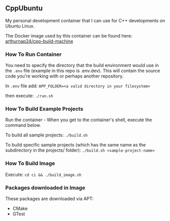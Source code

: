 ## CppUbuntu

My personal development container that I can use for C++ developments on Ubuntu Linux.

The Docker image used by this container can be found here:
[arthurnap24/cpp-build-machine](https://hub.docker.com/r/arthurnap24/cpp-build-machine)

### How To Run Container
You need to specify the directory that the build environment would use in the `.env` file (example in this repo is .env.dev). This will contain the source code you're working with or perhaps another repository.

In `.env` file add:
`APP_FOLDER=<a valid directory in your filesystem>`

then execute:
`./run.sh`

### How To Build Example Projects
Run the container - When you get to the container's shell, execute the command below.

To build all sample projects:
`./build.sh`

To build specific sample projects (which has the same name as the subdirectory in the projects/ folder):
`./build.sh <sample-project-name>`

### How To Build Image
Execute:
`cd ci && ./build_image.sh`

### Packages downloaded in Image
These packages are downloaded via APT:
- CMake
- GTest
